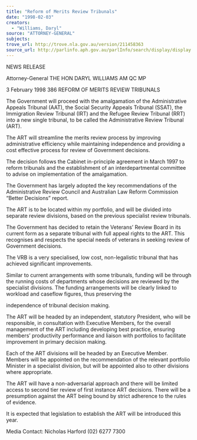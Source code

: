 ```yaml
---
title: "Reform of Merits Review Tribunals"
date: "1998-02-03"
creators:
  - "Williams, Daryl"
source: "ATTORNEY-GENERAL"
subjects:
trove_url: http://trove.nla.gov.au/version/211458363
source_url: http://parlinfo.aph.gov.au/parlInfo/search/display/display.w3p;query=Id%3A%22media/pressrel/XIQ30%22
---
```


 NEWS RELEASE

 Attorney-General THE HON DARYL WILLIAMS AM QC MP

 3 February 1998  386 REFORM OF MERITS REVIEW TRIBUNALS

 The Government will proceed with the amalgamation of the Administrative Appeals Tribunal  (AAT), the Social Security Appeals Tribunal (SSAT), the Immigration Review Tribunal  (IRT) and the Refugee Review Tribunal (RRT) into a new single tribunal, to be called the  Administrative Review Tribunal (ART).

 The ART will streamline the merits review process by improving administrative efficiency  while maintaining independence and providing a cost effective process for review of  Government decisions.

 The decision follows the Cabinet in-principle agreement in March 1997 to reform tribunals  and the establishment of an interdepartmental committee to advise on implementation of the  amalgamation.

 The Government has largely adopted the key recommendations of the Administrative Review  Council and Australian Law Reform Commission “Better Decisions” report.

 The ART is to be located within my portfolio, and will be divided into separate review  divisions, based on the previous specialist review tribunals.

 The Government has decided to retain the Veterans’ Review Board in its current form as a  separate tribunal with full appeal rights to the ART. This recognises and respects the special  needs of veterans in seeking review of Government decisions.

 The VRB is a very specialised, low cost, non-legalistic tribunal that has achieved significant  improvements.

 Similar to current arrangements with some tribunals, funding will be through the running  costs of departments whose decisions are reviewed by the specialist divisions. The funding  arrangements will be clearly linked to workload and caseflow figures, thus preserving the 

 independence of tribunal decision making.

 The ART will be headed by an independent, statutory President, who will be responsible, in  consultation with Executive Members, for the overall management of the ART including  developing best practice, ensuring members’ productivity performance and liaison with  portfolios to facilitate improvement in primary decision making.

 Each of the ART divisions will be headed by an Executive Member. Members will be  appointed on the recommendation of the relevant portfolio Minister in a specialist division,  but will be appointed also to other divisions where appropriate.

 The ART will have a non-adversarial approach and there will be limited access to second tier  review of first instance ART decisions. There will be a presumption against the ART being  bound by strict adherence to the rules of evidence.

 It is expected that legislation to establish the ART will be introduced this year.

 Media Contact: Nicholas Harford (02) 6277 7300

